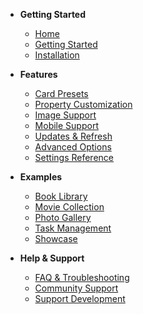 <!-- _sidebar.md -->

* <i class="ph ph-book-open-text"></i> **Getting Started**
  * [<i class="ph ph-house"></i> Home](/)
  * [<i class="ph ph-rocket-launch"></i> Getting Started](getting-started.md)
  * [<i class="ph ph-gear-six"></i> Installation](installation.md)

* <i class="ph ph-star"></i> **Features**
  * [<i class="ph ph-squares-four"></i> Card Presets](features/presets.md)
  * [<i class="ph ph-sliders"></i> Property Customization](features/properties.md)
  * [<i class="ph ph-image"></i> Image Support](features/images.md)
  * [<i class="ph ph-device-mobile"></i> Mobile Support](features/mobile.md)
  * [<i class="ph ph-arrows-clockwise"></i> Updates & Refresh](features/dynamic-updates.md)
  * [<i class="ph ph-lightning"></i> Advanced Options](features/advanced-options.md)
  * [<i class="ph ph-gear"></i> Settings Reference](settings-reference.md)

* <i class="ph ph-list-checks"></i> **Examples**
  * [<i class="ph ph-books"></i> Book Library](examples/books.md)
  * [<i class="ph ph-film-strip"></i> Movie Collection](examples/movies.md)
  * [<i class="ph ph-camera"></i> Photo Gallery](examples/photos.md)
  * [<i class="ph ph-check-square"></i> Task Management](examples/tasks.md)
  * [<i class="ph ph-camera"></i> Showcase](showcase.md)

* <i class="ph ph-question"></i> **Help & Support**
  * [<i class="ph ph-question"></i> FAQ & Troubleshooting](faq.md)
  * [<i class="ph ph-chats-circle"></i> Community Support](https://github.com/Sophokles187/data-cards/issues)
  * [<i class="ph ph-coffee"></i> Support Development](https://ko-fi.com/sophokles)
